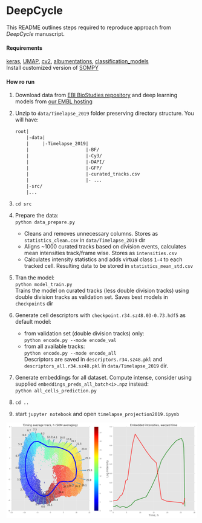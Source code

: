 # DeepCycle

This README outlines steps required to reproduce approach from *DeepCycle* manuscript.

#### Requirements
[keras](https://keras.io), [UMAP](https://github.com/lmcinnes/umap), [cv2](https://pypi.org/project/opencv-python/), [albumentations](https://github.com/albumentations-team/albumentations), [classification_models](https://github.com/qubvel/classification_models)  
Install customized version of [SOMPY](https://github.com/alexander-rakhlin/SOMPY)

#### How ro run
1. Download data from [EBI BioStudies repository](https://www.ebi.ac.uk/biostudies/studies/S-BSST323) and deep learning models from [our EMBL hosting](https://oc.embl.de/index.php/s/aTtsCjYqGuI4cqj)
2. Unzip to `data/Timelapse_2019` folder preserving directory structure. You will have: 
    ```
    root|
        |-data|
        |     |-Timelapse_2019|
        |                     |-BF/
        |                     |-Cy3/
        |                     |-DAPI/
        |                     |-GFP/
        |                     |-curated_tracks.csv
        |                     |- ...
        |-src/
        |...
    ```

3. `cd src`
4. Prepare the data:  
`python data_prepare.py`
    - Cleans and removes unnecessary columns. Stores as `statistics_clean.csv` in `data/Timelapse_2019` dir
    - Aligns ~1000 curated tracks based on division events, calculates mean intensities track/frame wise. Stores as `intensities.csv`  
    - Calculates intensity statistics and adds virtual class `1-4` to each tracked cell. Resulting data to be stored in `statistics_mean_std.csv`
5. Tran the model:  
`python model_train.py`  
Trains the model  on curated tracks (less double division tracks) using double division tracks as validation set. Saves best models in `checkpoints` dir
6. Generate cell descriptors with `checkpoint.r34.sz48.03-0.73.hdf5` as default model:
    - from validation set (double division tracks) only:  
    `python encode.py --mode encode_val`  
    - from all available tracks:  
    `python encode.py --mode encode_all`  
Descriptors are saved in `descriptors.r34.sz48.pkl` and `descriptors_all.r34.sz48.pkl` in `data/Timelapse_2019` dir.    
7. Generate embeddings for all dataset. Compute intense, consider using supplied `embeddings_preds_all_batch<i>.npz` instead:  
`python all_cells_prediction.py`
8. `cd ..`   
9. start `jupyter notebook` and open `timelapse_projection2019.ipynb`  

  
![](./images/SOM.png) 
